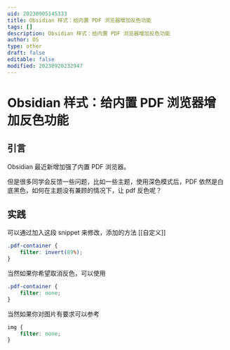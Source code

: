 ```yaml
---
uid: 20230905145333
title: Obsidian 样式：给内置 PDF 浏览器增加反色功能
tags: []
description: Obsidian 样式：给内置 PDF 浏览器增加反色功能
author: OS
type: other
draft: false
editable: false
modified: 20230920232947
---
```


# Obsidian 样式：给内置 PDF 浏览器增加反色功能

## 引言

Obsidian 最近新增加强了内置 PDF 浏览器。

但是很多同学会反馈一些问题，比如一些主题，使用深色模式后，PDF 依然是白底黑色，如何在主题没有兼顾的情况下，让 pdf 反色呢？

## 实践

可以通过加入这段 snippet 来修改，添加的方法 [[自定义]]

```CSS
.pdf-container {
	filter: invert(89%);
}
```

当然如果你希望取消反色，可以使用

```CSS
.pdf-container {
	filter: none;
}
```

当然如果你对图片有要求可以参考

```CSS
img {
	filter: none;
}
```